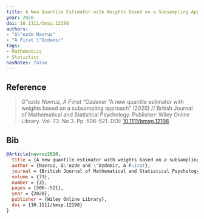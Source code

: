 ```yaml
---
title: A New Quantile Estimator with Weights Based on a Subsampling Approach
year: 2020
doi: 10.1111/bmsp.12198
authors:
- "G\"ozde Navruz"
- "A Firat \"Ozdemir"
tags:
- Mathematics
- Statistics
hasNotes: false
---
```


## Reference

> <i>G\"ozde Navruz, A F\irat \"Ozdemir</i> “A new quantile estimator with weights based on a subsampling approach” (2020) // British Journal of Mathematical and Statistical Psychology. Publisher: Wiley Online Library. Vol.&nbsp;73. No&nbsp;3. Pp.&nbsp;506–521. DOI:&nbsp;<a href='https://doi.org/10.1111/bmsp.12198'>10.1111/bmsp.12198</a>

## Bib

```bib
@Article{navruz2020,
  title = {A new quantile estimator with weights based on a subsampling approach},
  author = {Navruz, G\"ozde and \"Ozdemir, A F\irat},
  journal = {British Journal of Mathematical and Statistical Psychology},
  volume = {73},
  number = {3},
  pages = {506--521},
  year = {2020},
  publisher = {Wiley Online Library},
  doi = {10.1111/bmsp.12198}
}
```
